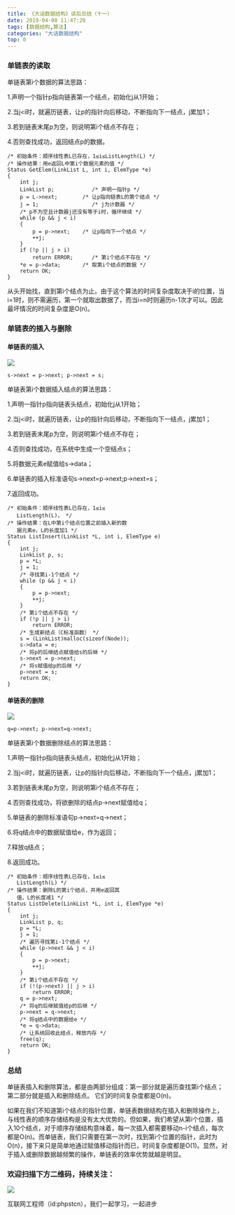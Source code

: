 ```yaml
---
title: 《大话数据结构》读后总结（十一）
date: 2019-04-08 11:47:28
tags: [数据结构,算法]
categories: "大话数据结构"
top: 0
---
```

### 单链表的读取
单链表第i个数据的算法思路：

1.声明一个指针p指向链表第一个结点，初始化j从1开始；

2.当j<i时，就遍历链表，让p的指针向后移动，不断指向下一结点，j累加1；

3.若到链表末尾p为空，则说明第i个结点不存在；

4.否则查找成功，返回结点p的数据。

```
/* 初始条件：顺序线性表L已存在，1≤i≤ListLength(L) */
/* 操作结果：用e返回L中第i个数据元素的值 */
Status GetElem(LinkList L, int i, ElemType *e)
{
    int j;
    LinkList p;            /* 声明一指针p */
    p = L->next;        /* 让p指向链表L的第个结点 */
    j = 1;                 /* j为计数器 */
    /* p不为空且计数器j还没有等于i时，循环继续 */
    while (p && j < i)    
    {
        p = p->next;    /* 让p指向下一个结点 */
        ++j;
    }
    if (!p || j > i)
        return ERROR;      /* 第i个结点不存在 */
    *e = p->data;       /* 取第i个结点的数据 */
    return OK;
}
```
从头开始找，直到第i个结点为止。由于这个算法的时间复杂度取决于i的位置，当i=1时，则不需遍历，第一个就取出数据了，而当i=n时则遍历n-1次才可以。因此最坏情况的时间复杂度是O(n)。

### 单链表的插入与删除
#### 单链表的插入

![](http://ww1.sinaimg.cn/large/a616b9a4gy1g4y027yrq5j20lc0dpwep.jpg)

```
s->next = p->next; p->next = s;
```
单链表第i个数据插入结点的算法思路：

1.声明一指针p指向链表头结点，初始化j从1开始；

2.当j<i时，就遍历链表，让p的指针向后移动，不断指向下一结点，j累加1；

3.若到链表末尾p为空，则说明第i个结点不存在； 

4.否则查找成功，在系统中生成一个空结点s； 

5.将数据元素e赋值给s->data；

6.单链表的插入标准语句s->next=p->next;p->next=s；

7.返回成功。

```
/* 初始条件：顺序线性表L已存在，1≤i≤
   ListLength(L)， */
/* 操作结果：在L中第i个结点位置之前插入新的数
   据元素e，L的长度加1 */
Status ListInsert(LinkList *L, int i, ElemType e)
{
    int j;
    LinkList p, s;
    p = *L;
    j = 1;
    /* 寻找第i-1个结点 */
    while (p && j < i)                     
    {
        p = p->next;
        ++j;
    }
    /* 第i个结点不存在 */
    if (!p || j > i)
        return ERROR;                      
    /* 生成新结点（C标准函数） */
    s = (LinkList)malloc(sizeof(Node));    
    s->data = e;
    /* 将p的后继结点赋值给s的后继 */
    s->next = p->next;                    
    /* 将s赋值给p的后继 */
    p->next = s;                           
    return OK;
}
```
#### 单链表的删除
![](http://ww1.sinaimg.cn/large/a616b9a4gy1g4y0jza8zaj20w00bfjrj.jpg)

```
q=p->next; p->next=q->next;
```
单链表第i个数据删除结点的算法思路：

1.声明一指针p指向链表头结点，初始化j从1开始；

2.当j<i时，就遍历链表，让p的指针向后移动，不断指向下一个结点，j累加1；

3.若到链表末尾p为空，则说明第i个结点不存在；

4.否则查找成功，将欲删除的结点p->next赋值给q；

5.单链表的删除标准语句p->next=q->next；

6.将q结点中的数据赋值给e，作为返回；

7.释放q结点；

8.返回成功。

```
/* 初始条件：顺序线性表L已存在，1≤i≤
   ListLength(L) */
/* 操作结果：删除L的第i个结点，并用e返回其
   值，L的长度减1 */
Status ListDelete(LinkList *L, int i, ElemType *e)
{
    int j;
    LinkList p, q;
    p = *L;
    j = 1;
    /* 遍历寻找第i-1个结点 */
    while (p->next && j < i)    
    {
        p = p->next;
        ++j;
    }
    /* 第i个结点不存在 */
    if (!(p->next) || j > i)
        return ERROR;           
    q = p->next;
    /* 将q的后继赋值给p的后继 */
    p->next = q->next;          
    /* 将q结点中的数据给e */
    *e = q->data;               
    /* 让系统回收此结点，释放内存 */
    free(q);                    
    return OK;
}
```
### 总结
单链表插入和删除算法，都是由两部分组成：第一部分就是遍历查找第i个结点；第二部分就是插入和删除结点。
它们的时间复杂度都是O(n)。

如果在我们不知道第i个结点的指针位置，单链表数据结构在插入和删除操作上，与线性表的顺序存储结构是没有太大优势的。但如果，我们希望从第i个位置，插入10个结点，对于顺序存储结构意味着，每一次插入都需要移动n-i个结点，每次都是O(n)。而单链表，我们只需要在第一次时，找到第i个位置的指针，此时为O(n)，接下来只是简单地通过赋值移动指针而已，时间复杂度都是O(1)。显然，对于插入或删除数据越频繁的操作，单链表的效率优势就越是明显。

### 欢迎扫描下方二维码，持续关注：
![](http://ww1.sinaimg.cn/large/a616b9a4gy1g4xzv954a4j20760763yo.jpg)

互联网工程师（id:phpstcn），我们一起学习，一起进步